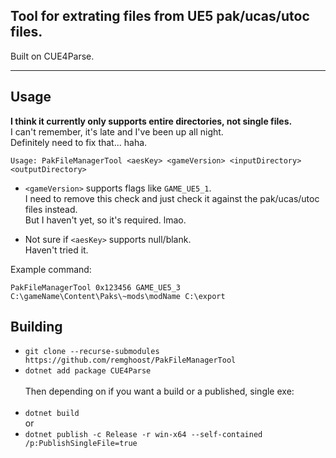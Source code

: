 ## Tool for extrating files from UE5 pak/ucas/utoc files.

Built on CUE4Parse.

---

## Usage

**I think it currently only supports entire directories, not single files.** <br />I can't remember, it's late and I've been up all night.<br /> Definitely need to fix that... haha.

```
Usage: PakFileManagerTool <aesKey> <gameVersion> <inputDirectory> <outputDirectory>
```

- `<gameVersion>` supports flags like `GAME_UE5_1`. <br />
I need to remove this check and just check it against the pak/ucas/utoc files instead. <br />
But I haven't yet, so it's required. lmao.

- Not sure if `<aesKey>` supports null/blank. <br />
Haven't tried it.

Example command:

```
PakFileManagerTool 0x123456 GAME_UE5_3 C:\gameName\Content\Paks\~mods\modName C:\export
```


## Building
- `git clone --recurse-submodules https://github.com/remghoost/PakFileManagerTool`
- `dotnet add package CUE4Parse`
<br /> <br />
Then depending on if you want a build or a published, single exe:<br /><br />
- `dotnet build`<br />
or 
- `dotnet publish -c Release -r win-x64 --self-contained /p:PublishSingleFile=true`
